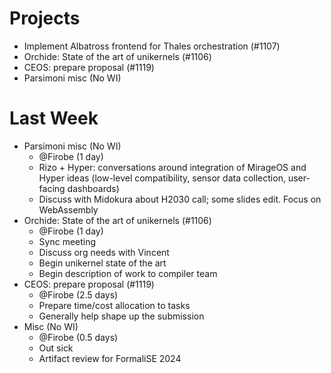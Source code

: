 # Projects

- Implement Albatross frontend for Thales orchestration (#1107)
- Orchide: State of the art of unikernels (#1106)
- CEOS: prepare proposal (#1119)
- Parsimoni misc (No WI)

# Last Week

- Parsimoni misc (No WI)
  - @Firobe (1 day)
  - Rizo + Hyper: conversations around integration of MirageOS and Hyper ideas
      (low-level compatibility, sensor data collection, user-facing dashboards)
  - Discuss with Midokura about H2030 call; some slides edit. Focus on
      WebAssembly
- Orchide: State of the art of unikernels (#1106)
  - @Firobe (1 day)
  - Sync meeting
  - Discuss org needs with Vincent
  - Begin unikernel state of the art
  - Begin description of work to compiler team
- CEOS: prepare proposal (#1119)
  - @Firobe (2.5 days)
  - Prepare time/cost allocation to tasks
  - Generally help shape up the submission
- Misc (No WI)
  - @Firobe (0.5 days)
  - Out sick
  - Artifact review for FormaliSE 2024
